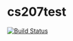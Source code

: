# cs207test

[![Build Status](https://travis-ci.org/toledy/cs207test.svg?branch=master)](https://travis-ci.org/toledy/cs207test.svg?branch=master)
